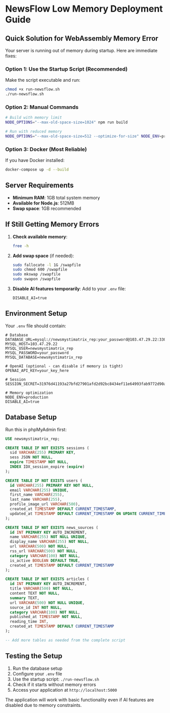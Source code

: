 # NewsFlow Low Memory Deployment Guide

## Quick Solution for WebAssembly Memory Error

Your server is running out of memory during startup. Here are immediate fixes:

### Option 1: Use the Startup Script (Recommended)

Make the script executable and run:
```bash
chmod +x run-newsflow.sh
./run-newsflow.sh
```

### Option 2: Manual Commands

```bash
# Build with memory limit
NODE_OPTIONS="--max-old-space-size=1024" npm run build

# Run with reduced memory
NODE_OPTIONS="--max-old-space-size=512 --optimize-for-size" NODE_ENV=production node dist/index.js
```

### Option 3: Docker (Most Reliable)

If you have Docker installed:
```bash
docker-compose up -d --build
```

## Server Requirements

- **Minimum RAM**: 1GB total system memory
- **Available for Node.js**: 512MB
- **Swap space**: 1GB recommended

## If Still Getting Memory Errors

1. **Check available memory**:
   ```bash
   free -h
   ```

2. **Add swap space** (if needed):
   ```bash
   sudo fallocate -l 1G /swapfile
   sudo chmod 600 /swapfile
   sudo mkswap /swapfile
   sudo swapon /swapfile
   ```

3. **Disable AI features temporarily**:
   Add to your `.env` file:
   ```env
   DISABLE_AI=true
   ```

## Environment Setup

Your `.env` file should contain:
```env
# Database
DATABASE_URL=mysql://newsmystimatrix_rep:your_password@103.47.29.22:3306/newsmystimatrix_rep
MYSQL_HOST=103.47.29.22
MYSQL_USER=newsmystimatrix_rep
MYSQL_PASSWORD=your_password
MYSQL_DATABASE=newsmystimatrix_rep

# OpenAI (optional - can disable if memory is tight)
OPENAI_API_KEY=your_key_here

# Session
SESSION_SECRET=31976d41193a27bfd27901afd2d92bc8434ef11e64993fab9772d90ae604b244

# Memory optimization
NODE_ENV=production
DISABLE_AI=true
```

## Database Setup

Run this in phpMyAdmin first:
```sql
USE newsmystimatrix_rep;

CREATE TABLE IF NOT EXISTS sessions (
  sid VARCHAR(255) PRIMARY KEY,
  sess JSON NOT NULL,
  expire TIMESTAMP NOT NULL,
  INDEX IDX_session_expire (expire)
);

CREATE TABLE IF NOT EXISTS users (
  id VARCHAR(255) PRIMARY KEY NOT NULL,
  email VARCHAR(255) UNIQUE,
  first_name VARCHAR(255),
  last_name VARCHAR(255),
  profile_image_url VARCHAR(500),
  created_at TIMESTAMP DEFAULT CURRENT_TIMESTAMP,
  updated_at TIMESTAMP DEFAULT CURRENT_TIMESTAMP ON UPDATE CURRENT_TIMESTAMP
);

CREATE TABLE IF NOT EXISTS news_sources (
  id INT PRIMARY KEY AUTO_INCREMENT,
  name VARCHAR(255) NOT NULL UNIQUE,
  display_name VARCHAR(255) NOT NULL,
  url VARCHAR(500) NOT NULL,
  rss_url VARCHAR(500) NOT NULL,
  category VARCHAR(100) NOT NULL,
  is_active BOOLEAN DEFAULT TRUE,
  created_at TIMESTAMP DEFAULT CURRENT_TIMESTAMP
);

CREATE TABLE IF NOT EXISTS articles (
  id INT PRIMARY KEY AUTO_INCREMENT,
  title VARCHAR(500) NOT NULL,
  content TEXT NOT NULL,
  summary TEXT,
  url VARCHAR(500) NOT NULL UNIQUE,
  source_id INT NOT NULL,
  category VARCHAR(100) NOT NULL,
  published_at TIMESTAMP NOT NULL,
  reading_time INT,
  created_at TIMESTAMP DEFAULT CURRENT_TIMESTAMP
);

-- Add more tables as needed from the complete script
```

## Testing the Setup

1. Run the database setup
2. Configure your `.env` file
3. Use the startup script: `./run-newsflow.sh`
4. Check if it starts without memory errors
5. Access your application at `http://localhost:5000`

The application will work with basic functionality even if AI features are disabled due to memory constraints.